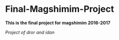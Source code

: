 # Final-Magshimim-Project

**This is the final project for magshimim 2016-2017**

_Project of dror and idan_
